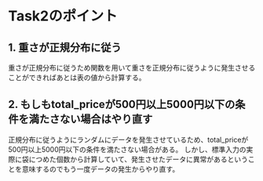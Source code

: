 # Task2のポイント
## 1. 重さが正規分布に従う
重さが正規分布に従うため関数を用いて重さを正規分布に従うように発生させることができればあとは表の値から計算する。

## 2. もしもtotal_priceが500円以上5000円以下の条件を満たさない場合はやり直す
正規分布に従うようにランダムにデータを発生させているため、total_priceが500円以上5000円以下の条件を満たさない場合がある。
しかし、標準入力の実際に袋につめた個数から計算していて、発生させたデータに異常があるということを意味するのでもう一度データの発生からやり直す。

